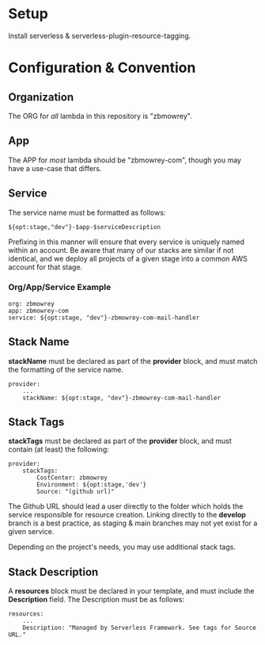 # Setup

Install serverless & serverless-plugin-resource-tagging. 

# Configuration & Convention

## Organization
The ORG for *all* lambda in this repository is "zbmowrey". 

## App 
The APP for *most* lambda should be "zbmowrey-com", though you may have a use-case that differs.

## Service
The service name must be formatted as follows:

    ${opt:stage,"dev"}-$app-$serviceDescription

Prefixing in this manner will ensure that every service is uniquely named within an account.
Be aware that many of our stacks are similar if not identical, and we deploy all projects of a
given stage into a common AWS account for that stage. 

### Org/App/Service Example

    org: zbmowrey
    app: zbmowrey-com
    service: ${opt:stage, "dev"}-zbmowrey-com-mail-handler 

## Stack Name
**stackName** must be declared as part of the **provider** block, and must match the formatting of the service name. 

    provider:
        ...
        stackName: ${opt:stage, "dev"}-zbmowrey-com-mail-handler

## Stack Tags
**stackTags** must be declared as part of the **provider** block, and must contain (at least) the following:

    provider:
        stackTags:
            CostCenter: zbmowrey
            Environment: ${opt:stage,'dev'}
            Source: "(github url)"

The Github URL should lead a user directly to the folder which holds the service responsible for resource creation.
Linking directly to the **develop** branch is a best practice, as staging & main branches may not yet exist for a given service.

Depending on the project's needs, you may use additional stack tags.

## Stack Description
A **resources** block must be declared in your template, and must include the **Description** field. The Description
must be as follows:

    resources:
        ...
        Description: "Managed by Serverless Framework. See tags for Source URL." 
